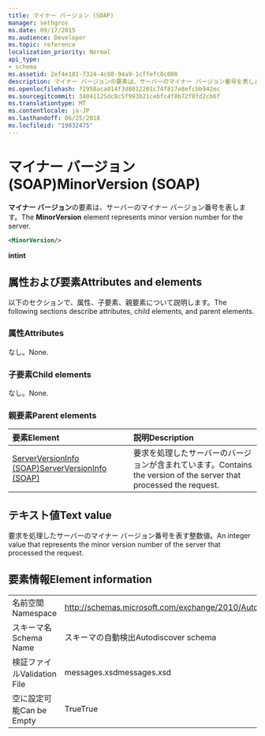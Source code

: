 ```yaml
---
title: マイナー バージョン (SOAP)
manager: sethgros
ms.date: 09/17/2015
ms.audience: Developer
ms.topic: reference
localization_priority: Normal
api_type:
- schema
ms.assetid: 2ef4e181-7324-4c88-94a9-1cffefc8c008
description: マイナー バージョンの要素は、サーバーのマイナー バージョン番号を表します。
ms.openlocfilehash: f1958aca014f3d8012201c74f817e8efcbb942ec
ms.sourcegitcommit: 34041125dc8c5f993b21cebfc4f8b72f0fd2cb6f
ms.translationtype: MT
ms.contentlocale: ja-JP
ms.lasthandoff: 06/25/2018
ms.locfileid: "19832475"
---
```

# <a name="minorversion-soap"></a><span data-ttu-id="3edd1-103">マイナー バージョン (SOAP)</span><span class="sxs-lookup"><span data-stu-id="3edd1-103">MinorVersion (SOAP)</span></span>

<span data-ttu-id="3edd1-104">**マイナー バージョン**の要素は、サーバーのマイナー バージョン番号を表します。</span><span class="sxs-lookup"><span data-stu-id="3edd1-104">The **MinorVersion** element represents minor version number for the server.</span></span> 
  
```XML
<MinorVersion/>
```

 <span data-ttu-id="3edd1-105">**int**</span><span class="sxs-lookup"><span data-stu-id="3edd1-105">**int**</span></span>
## <a name="attributes-and-elements"></a><span data-ttu-id="3edd1-106">属性および要素</span><span class="sxs-lookup"><span data-stu-id="3edd1-106">Attributes and elements</span></span>

<span data-ttu-id="3edd1-107">以下のセクションで、属性、子要素、親要素について説明します。</span><span class="sxs-lookup"><span data-stu-id="3edd1-107">The following sections describe attributes, child elements, and parent elements.</span></span>
  
### <a name="attributes"></a><span data-ttu-id="3edd1-108">属性</span><span class="sxs-lookup"><span data-stu-id="3edd1-108">Attributes</span></span>

<span data-ttu-id="3edd1-109">なし。</span><span class="sxs-lookup"><span data-stu-id="3edd1-109">None.</span></span>
  
### <a name="child-elements"></a><span data-ttu-id="3edd1-110">子要素</span><span class="sxs-lookup"><span data-stu-id="3edd1-110">Child elements</span></span>

<span data-ttu-id="3edd1-111">なし。</span><span class="sxs-lookup"><span data-stu-id="3edd1-111">None.</span></span>
  
### <a name="parent-elements"></a><span data-ttu-id="3edd1-112">親要素</span><span class="sxs-lookup"><span data-stu-id="3edd1-112">Parent elements</span></span>

|<span data-ttu-id="3edd1-113">**要素**</span><span class="sxs-lookup"><span data-stu-id="3edd1-113">**Element**</span></span>|<span data-ttu-id="3edd1-114">**説明**</span><span class="sxs-lookup"><span data-stu-id="3edd1-114">**Description**</span></span>|
|:-----|:-----|
|[<span data-ttu-id="3edd1-115">ServerVersionInfo (SOAP)</span><span class="sxs-lookup"><span data-stu-id="3edd1-115">ServerVersionInfo (SOAP)</span></span>](serverversioninfo-soap.md) <br/> |<span data-ttu-id="3edd1-116">要求を処理したサーバーのバージョンが含まれています。</span><span class="sxs-lookup"><span data-stu-id="3edd1-116">Contains the version of the server that processed the request.</span></span>  <br/> |
   
## <a name="text-value"></a><span data-ttu-id="3edd1-117">テキスト値</span><span class="sxs-lookup"><span data-stu-id="3edd1-117">Text value</span></span>

<span data-ttu-id="3edd1-118">要求を処理したサーバーのマイナー バージョン番号を表す整数値。</span><span class="sxs-lookup"><span data-stu-id="3edd1-118">An integer value that represents the minor version number of the server that processed the request.</span></span>
  
## <a name="element-information"></a><span data-ttu-id="3edd1-119">要素情報</span><span class="sxs-lookup"><span data-stu-id="3edd1-119">Element information</span></span>

|||
|:-----|:-----|
|<span data-ttu-id="3edd1-120">名前空間</span><span class="sxs-lookup"><span data-stu-id="3edd1-120">Namespace</span></span>  <br/> |http://schemas.microsoft.com/exchange/2010/Autodiscover  <br/> |
|<span data-ttu-id="3edd1-121">スキーマ名</span><span class="sxs-lookup"><span data-stu-id="3edd1-121">Schema Name</span></span>  <br/> |<span data-ttu-id="3edd1-122">スキーマの自動検出</span><span class="sxs-lookup"><span data-stu-id="3edd1-122">Autodiscover schema</span></span>  <br/> |
|<span data-ttu-id="3edd1-123">検証ファイル</span><span class="sxs-lookup"><span data-stu-id="3edd1-123">Validation File</span></span>  <br/> |<span data-ttu-id="3edd1-124">messages.xsd</span><span class="sxs-lookup"><span data-stu-id="3edd1-124">messages.xsd</span></span>  <br/> |
|<span data-ttu-id="3edd1-125">空に設定可能</span><span class="sxs-lookup"><span data-stu-id="3edd1-125">Can be Empty</span></span>  <br/> |<span data-ttu-id="3edd1-126">True</span><span class="sxs-lookup"><span data-stu-id="3edd1-126">True</span></span>  <br/> |
   

